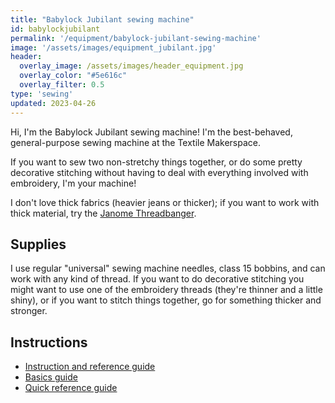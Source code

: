 ```yaml
---
title: "Babylock Jubilant sewing machine"
id: babylockjubilant
permalink: '/equipment/babylock-jubilant-sewing-machine'
image: '/assets/images/equipment_jubilant.jpg'
header:
  overlay_image: /assets/images/header_equipment.jpg
  overlay_color: "#5e616c"
  overlay_filter: 0.5
type: 'sewing'
updated: 2023-04-26
---
```


Hi, I'm the Babylock Jubilant sewing machine! I'm the best-behaved, general-purpose sewing machine at the Textile Makerspace.

If you want to sew two non-stretchy things together, or do some pretty decorative stitching without having to deal with everything involved with embroidery, I'm your machine!

I don't love thick fabrics (heavier jeans or thicker); if you want to work with thick material, try the [Janome Threadbanger](janome-threadbanger/).

## Supplies
I use regular "universal" sewing machine needles, class 15 bobbins, and can work with any kind of thread. If you want to do decorative stitching you might want to use one of the embroidery threads (they're thinner and a little shiny), or if you want to stitch things together, go for something thicker and stronger.

## Instructions

* [Instruction and reference guide](https://babylock.com/resources/7677/download)
* [Basics guide](https://babylock.com/resources/7044/download)
* [Quick reference guide](https://babylock.com/resources/7045/download)

